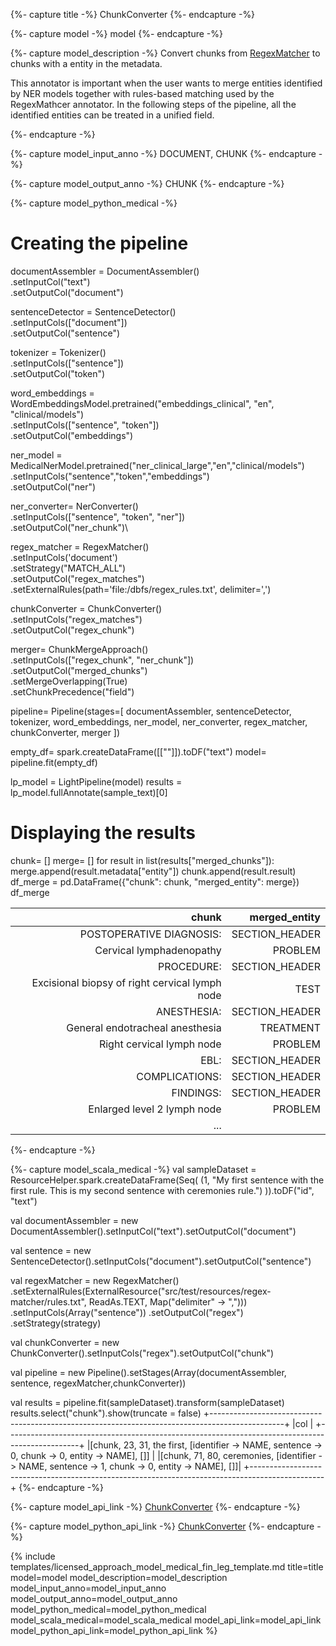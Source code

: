 {%- capture title -%}
ChunkConverter
{%- endcapture -%}

{%- capture model -%}
model
{%- endcapture -%}

{%- capture model_description -%}
Convert chunks from [RegexMatcher](https://nlp.johnsnowlabs.com/docs/en/annotators#regexmatcher) to chunks with a entity in the metadata.

This annotator is important when the user wants to merge entities identified by NER models together with rules-based matching used by the RegexMathcer annotator. In the following steps of the pipeline, all the identified entities can be treated in a unified field.

{%- endcapture -%}

{%- capture model_input_anno -%}
DOCUMENT, CHUNK
{%- endcapture -%}

{%- capture model_output_anno -%}
CHUNK
{%- endcapture -%}

{%- capture model_python_medical -%}
# Creating the pipeline

documentAssembler = DocumentAssembler()\
    .setInputCol("text")\
    .setOutputCol("document")

sentenceDetector = SentenceDetector()\
    .setInputCols(["document"])\
    .setOutputCol("sentence")

tokenizer = Tokenizer()\
    .setInputCols(["sentence"])\
    .setOutputCol("token")

word_embeddings = WordEmbeddingsModel.pretrained("embeddings_clinical", "en", "clinical/models")\
    .setInputCols(["sentence", "token"])\
    .setOutputCol("embeddings")

ner_model = MedicalNerModel.pretrained("ner_clinical_large","en","clinical/models") \
    .setInputCols("sentence","token","embeddings") \
    .setOutputCol("ner")

ner_converter= NerConverter()\
    .setInputCols(["sentence", "token", "ner"])\
    .setOutputCol("ner_chunk")\

regex_matcher = RegexMatcher()\
    .setInputCols('document')\
    .setStrategy("MATCH_ALL")\
    .setOutputCol("regex_matches")\
    .setExternalRules(path='file:/dbfs/regex_rules.txt', delimiter=',')

chunkConverter = ChunkConverter()\
    .setInputCols("regex_matches")\
    .setOutputCol("regex_chunk")

merger= ChunkMergeApproach()\
    .setInputCols(["regex_chunk", "ner_chunk"])\
    .setOutputCol("merged_chunks")\
    .setMergeOverlapping(True)\
    .setChunkPrecedence("field")

pipeline= Pipeline(stages=[
                           documentAssembler,
                           sentenceDetector,
                           tokenizer,
                           word_embeddings,
                           ner_model,
                           ner_converter,
                           regex_matcher,
                           chunkConverter,
                           merger
])

empty_df= spark.createDataFrame([[""]]).toDF("text")
model= pipeline.fit(empty_df)

lp_model = LightPipeline(model)
results = lp_model.fullAnnotate(sample_text)[0]

# Displaying the results

chunk= []
merge= []
for result in list(results["merged_chunks"]):
  merge.append(result.metadata["entity"])
  chunk.append(result.result)
df_merge = pd.DataFrame({"chunk": chunk,  "merged_entity": merge})
df_merge

|                                          chunk |  merged_entity |
|-----------------------------------------------:|---------------:|
|                       POSTOPERATIVE DIAGNOSIS: | SECTION_HEADER |
|                       Cervical lymphadenopathy |        PROBLEM |
|                                     PROCEDURE: | SECTION_HEADER |
| Excisional biopsy of right cervical lymph node |           TEST |
|                                    ANESTHESIA: | SECTION_HEADER |
|                General endotracheal anesthesia |      TREATMENT |
|                      Right cervical lymph node |        PROBLEM |
|                                           EBL: | SECTION_HEADER |
|                                 COMPLICATIONS: | SECTION_HEADER |
|                                      FINDINGS: | SECTION_HEADER |
|                    Enlarged level 2 lymph node |        PROBLEM |
| ...                                            |                |

{%- endcapture -%}

{%- capture model_scala_medical -%}
val sampleDataset = ResourceHelper.spark.createDataFrame(Seq(
 (1, "My first sentence with the first rule. This is my second sentence with ceremonies rule.")
)).toDF("id", "text")

val documentAssembler = new DocumentAssembler().setInputCol("text").setOutputCol("document")

val sentence = new SentenceDetector().setInputCols("document").setOutputCol("sentence")

val regexMatcher = new RegexMatcher()
 .setExternalRules(ExternalResource("src/test/resources/regex-matcher/rules.txt", ReadAs.TEXT, Map("delimiter" -> ",")))
 .setInputCols(Array("sentence"))
 .setOutputCol("regex")
 .setStrategy(strategy)

val chunkConverter = new ChunkConverter().setInputCols("regex").setOutputCol("chunk")

val pipeline = new Pipeline().setStages(Array(documentAssembler, sentence, regexMatcher,chunkConverter))

val results = pipeline.fit(sampleDataset).transform(sampleDataset)
results.select("chunk").show(truncate = false)
+------------------------------------------------------------------------------------------------+
|col                                                                                             |
+------------------------------------------------------------------------------------------------+
|[chunk, 23, 31, the first, [identifier -> NAME, sentence -> 0, chunk -> 0, entity -> NAME], []] |
|[chunk, 71, 80, ceremonies, [identifier -> NAME, sentence -> 1, chunk -> 0, entity -> NAME], []]|
+------------------------------------------------------------------------------------------------+
{%- endcapture -%}



{%- capture model_api_link -%}
[ChunkConverter](https://nlp.johnsnowlabs.com/licensed/api/com/johnsnowlabs/nlp/annotators/chunker/ChunkConverter.html)
{%- endcapture -%}

{%- capture model_python_api_link -%}
[ChunkConverter](https://nlp.johnsnowlabs.com/licensed/api/python/reference/autosummary/sparknlp_jsl/annotator/chunker/chunk_converter/index.html#sparknlp_jsl.annotator.chunker.chunk_converter.ChunkConverter)
{%- endcapture -%}


{% include templates/licensed_approach_model_medical_fin_leg_template.md
title=title
model=model
model_description=model_description
model_input_anno=model_input_anno
model_output_anno=model_output_anno
model_python_medical=model_python_medical
model_scala_medical=model_scala_medical
model_api_link=model_api_link
model_python_api_link=model_python_api_link
%}
